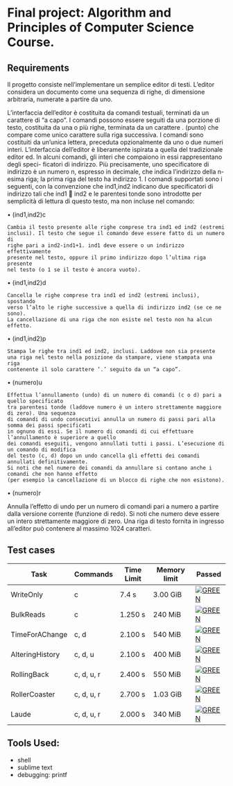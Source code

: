 # Final project: Algorithm and Principles of Computer Science Course.

## Requirements

Il progetto consiste nell’implementare un semplice editor di testi. L’editor considera un documento come una sequenza di righe, di dimensione arbitraria, numerate a partire da uno.

L’interfaccia dell’editor è costituita da comandi testuali, terminati da un carattere di “a capo”. I comandi possono essere seguiti da una porzione di testo, costituita da una o più righe, terminata da un carattere . (punto) che compare come unico carattere sulla riga successiva. I comandi sono costituiti da un’unica lettera, preceduta opzionalmente da uno o due numeri interi. L’interfaccia dell’editor è liberamente ispirata a quella del tradizionale editor ed.
In alcuni comandi, gli interi che compaiono in essi rappresentano degli speci- ficatori di indirizzo. Più precisamente, uno specificatore di indirizzo è un numero n, espresso in decimale, che indica l’indirizzo della n-esima riga; la prima riga del testo ha indirizzo 1.
I comandi supportati sono i seguenti, con la convenzione che ind1,ind2 indicano due specificatori di indirizzo tali che ind1  ind2 e le parentesi tonde sono introdotte per semplicità di lettura di questo testo, ma non incluse nel comando:

• (ind1,ind2)c

    Cambia il testo presente alle righe comprese tra ind1 ed ind2 (estremi
    inclusi). Il testo che segue il comando deve essere fatto di un numero di
    righe pari a ind2-ind1+1. ind1 deve essere o un indirizzo effettivamente
    presente nel testo, oppure il primo indirizzo dopo l’ultima riga presente
    nel testo (o 1 se il testo è ancora vuoto).
• (ind1,ind2)d

    Cancella le righe comprese tra ind1 ed ind2 (estremi inclusi), spostando
    verso l’alto le righe successive a quella di indirizzo ind2 (se ce ne sono).
    La cancellazione di una riga che non esiste nel testo non ha alcun effetto.
• (ind1,ind2)p

    Stampa le righe tra ind1 ed ind2, inclusi. Laddove non sia presente
    una riga nel testo nella posizione da stampare, viene stampata una riga
    contenente il solo carattere ’.’ seguito da un “a capo”.
• (numero)u

    Effettua l’annullamento (undo) di un numero di comandi (c o d) pari a quello specificato
    tra parentesi tonde (laddove numero è un intero strettamente maggiore di zero). Una sequenza 
    di comandi di undo consecutivi annulla un numero di passi pari alla somma dei passi specificati 
    in ognuno di essi. Se il numero di comandi di cui effettuare l’annullamento è superiore a quello 
    dei comandi eseguiti, vengono annullati tutti i passi. L’esecuzione di un comando di modifica 
    del testo (c, d) dopo un undo cancella gli effetti dei comandi annullati definitivamente.
    Si noti che nel numero dei comandi da annullare si contano anche i comandi che non hanno effetto
    (per esempio la cancellazione di un blocco di righe che non esistono).

 
• (numero)r

Annulla l’effetto di undo per un numero di comandi pari a numero a partire
dalla versione corrente (funzione di redo). Si noti che numero deve essere
un intero strettamente maggiore di zero. 
Una riga di testo fornita in ingresso all’editor può contenere al massimo 1024
caratteri.

 

## Test cases

| Task            | Commands   | Time Limit | Memory limit | Passed |
| --------------- | ---------- | ---------- | ------------ | ---------------------------------------------------------- |
| WriteOnly       | c          | 7.4 s      | 3.00 GiB     |[![GREEN](https://placehold.it/15/44bb44/44bb44)](#)        |
| BulkReads       | c          | 1.250 s    | 240 MiB      |[![GREEN](https://placehold.it/15/44bb44/44bb44)](#)        |
| TimeForAChange  | c, d       | 2.100 s    | 540 MiB      |[![GREEN](https://placehold.it/15/44bb44/44bb44)](#)        |
| AlteringHistory | c, d, u    | 2.100 s    | 400 MiB      |[![GREEN](https://placehold.it/15/44bb44/44bb44)](#)        |
| RollingBack     | c, d, u, r | 2.400 s    | 550 MiB      |[![GREEN](https://placehold.it/15/44bb44/44bb44)](#)        |
| RollerCoaster   | c, d, u, r | 2.700 s    | 1.03 GiB     |[![GREEN](https://placehold.it/15/44bb44/44bb44)](#)        |
| Laude           | c, d, u, r | 2.000 s    | 340 MiB      |[![GREEN](https://placehold.it/15/44bb44/44bb44)](#)        |



## Tools Used:
- shell
- sublime text
- debugging: printf
